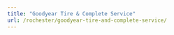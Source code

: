```yaml
---
title: "Goodyear Tire & Complete Service"
url: /rochester/goodyear-tire-and-complete-service/
---
```

